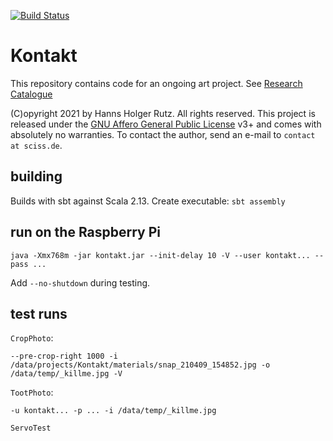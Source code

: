 [![Build Status](https://github.com/Sciss/Kontakt/workflows/Scala%20CI/badge.svg?branch=main)](https://github.com/Sciss/Kontakt/actions?query=workflow%3A%22Scala+CI%22)

# Kontakt

This repository contains code for an ongoing art project. See
[Research Catalogue](https://www.researchcatalogue.net/view/1154218/1294281)

(C)opyright 2021 by Hanns Holger Rutz. All rights reserved. This project is released under the
[GNU Affero General Public License](https://git.iem.at/sciss/WritingSimultan/blob/main/LICENSE) v3+ and
comes with absolutely no warranties.
To contact the author, send an e-mail to `contact at sciss.de`.

## building

Builds with sbt against Scala 2.13.
Create executable: `sbt assembly`

## run on the Raspberry Pi

    java -Xmx768m -jar kontakt.jar --init-delay 10 -V --user kontakt... --pass ...

Add `--no-shutdown` during testing.

## test runs

`CropPhoto`:
    
    --pre-crop-right 1000 -i /data/projects/Kontakt/materials/snap_210409_154852.jpg -o /data/temp/_killme.jpg -V

`TootPhoto`:

    -u kontakt... -p ... -i /data/temp/_killme.jpg

`ServoTest`
